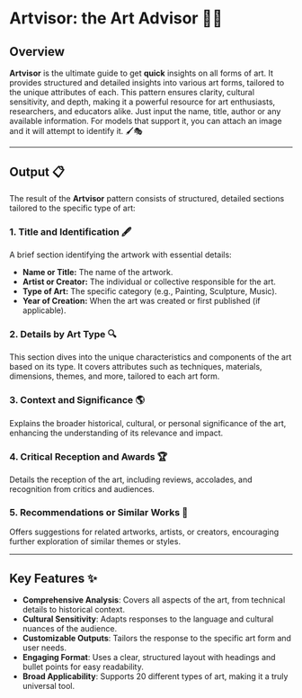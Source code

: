 # Artvisor: the Art Advisor 🎨✨

## Overview

**Artvisor** is the ultimate guide to get **quick** insights on all forms of art. It provides structured and detailed insights into various art forms, tailored to the unique attributes of each. This pattern ensures clarity, cultural sensitivity, and depth, making it a powerful resource for art enthusiasts, researchers, and educators alike. Just input the name, title, author or any available information. For models that support it, you can attach an image and it will attempt to identify it. 🖌️🎭

---

## Output 📋

The result of the **Artvisor** pattern consists of structured, detailed sections tailored to the specific type of art:

### **1. Title and Identification** 🖋️
A brief section identifying the artwork with essential details:
- **Name or Title:** The name of the artwork.
- **Artist or Creator:** The individual or collective responsible for the art.
- **Type of Art:** The specific category (e.g., Painting, Sculpture, Music).
- **Year of Creation:** When the art was created or first published (if applicable).

### **2. Details by Art Type** 🔍
This section dives into the unique characteristics and components of the art based on its type. It covers attributes such as techniques, materials, dimensions, themes, and more, tailored to each art form.

### **3. Context and Significance** 🌎
Explains the broader historical, cultural, or personal significance of the art, enhancing the understanding of its relevance and impact.

### **4. Critical Reception and Awards** 🏆
Details the reception of the art, including reviews, accolades, and recognition from critics and audiences.

### **5. Recommendations or Similar Works** 🤝
Offers suggestions for related artworks, artists, or creators, encouraging further exploration of similar themes or styles.

---

## Key Features ✨

- **Comprehensive Analysis**: Covers all aspects of the art, from technical details to historical context.
- **Cultural Sensitivity**: Adapts responses to the language and cultural nuances of the audience.
- **Customizable Outputs**: Tailors the response to the specific art form and user needs.
- **Engaging Format**: Uses a clear, structured layout with headings and bullet points for easy readability.
- **Broad Applicability**: Supports 20 different types of art, making it a truly universal tool.

